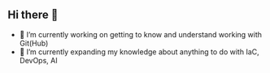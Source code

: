 ## Hi there 👋

- 🔭 I’m currently working on getting to know and understand working with Git(Hub)
- 🌱 I’m currently expanding my knowledge about anything to do with IaC, DevOps, AI

<!--
**Daniel2267-1/Daniel2267-1** is a ✨ _special_ ✨ repository because its `README.md` (this file) appears on your GitHub profile.

Here are some ideas to get you started:

- 🔭 I’m currently working on ...
- 🌱 I’m currently learning ...
- 👯 I’m looking to collaborate on ...
- 🤔 I’m looking for help with ...
- 💬 Ask me about ...
- 📫 How to reach me: ...
- 😄 Pronouns: ...
- ⚡ Fun fact: ...
-->
